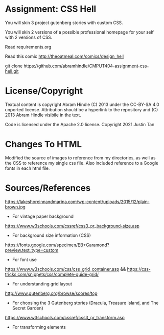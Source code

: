 Assignment: CSS Hell
====================

You will skin 3 project gutenberg stories with custom CSS.

You will skin 2 versions of a possible professional homepage for your
self with 2 versions of CSS.

Read requirements.org

Read this comic http://theoatmeal.com/comics/design_hell

git clone https://github.com/abramhindle/CMPUT404-assignment-css-hell.git

License/Copyright
=================

Textual content is copyright Abram Hindle (C) 2013 under the CC-BY-SA
4.0 unported license. Attribution should be a hyperlink to the
repository and (C) 2013 Abram Hindle visibile in the text.

Code is licensed under the Apache 2.0 license. Copyright 2021 Justin Tan

Changes To HTML 
=================

Modified the source of images to reference from my directories, as well as the CSS to reference my single css file. Also included reference to a Google fonts in each html file.


Sources/References
=================

https://lakeshoreinnandmarina.com/wp-content/uploads/2015/12/plain-brown.jpg
* For vintage paper background

https://www.w3schools.com/cssref/css3_pr_background-size.asp
* For background size information (CSS)

https://fonts.google.com/specimen/EB+Garamond?preview.text_type=custom
* For font use

https://www.w3schools.com/css/css_grid_container.asp &&
https://css-tricks.com/snippets/css/complete-guide-grid/
* For understanding grid layout

http://www.gutenberg.org/browse/scores/top
* For choosing the 3 Gutenberg stories (Dracula, Treasure Island, and The Secret Garden)

https://www.w3schools.com/cssref/css3_pr_transform.asp
* For transforming elements